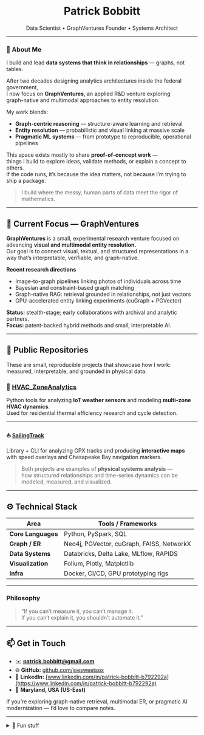 <!-- README.md for joesweetsox (profile repo) -->
<h1 align="center">Patrick Bobbitt</h1>
<p align="center">
  Data Scientist • GraphVentures Founder • Systems Architect
</p>

---

### 🧭 About Me

I build and lead **data systems that think in relationships** — graphs, not tables.

After two decades designing analytics architectures inside the federal government,  
I now focus on **GraphVentures**, an applied R&D venture exploring  
graph-native and multimodal approaches to entity resolution.

My work blends:
- **Graph-centric reasoning** — structure-aware learning and retrieval
- **Entity resolution** — probabilistic and visual linking at massive scale
- **Pragmatic ML systems** — from prototype to reproducible, operational pipelines

This space exists mostly to share **proof-of-concept work** —  
things I build to explore ideas, validate methods, or explain a concept to others.  
If the code runs, it’s because the idea matters, not because I’m trying to ship a package.

> I build where the messy, human parts of data meet the rigor of mathematics.

---

## 🧠 Current Focus — GraphVentures

**GraphVentures** is a small, experimental research venture focused on advancing **visual and multimodal entity resolution.**  
Our goal is to connect visual, textual, and structured representations in a way that’s interpretable, verifiable, and graph-native.

**Recent research directions**
- Image-to-graph pipelines linking photos of individuals across time  
- Bayesian and constraint-based graph matching  
- Graph-native RAG: retrieval grounded in relationships, not just vectors  
- GPU-accelerated entity linking experiments (cuGraph + PGVector)

**Status:** stealth-stage; early collaborations with archival and analytic partners.  
**Focus:** patent-backed hybrid methods and small, interpretable AI.

---

## 🧩 Public Repositories

These are small, reproducible projects that showcase how I work: measured, interpretable, and grounded in physical data.

### 🧊 [HVAC_ZoneAnalytics](https://github.com/joesweetsox/HVAC_ZoneAnalytics)
Python tools for analyzing **IoT weather sensors** and modeling **multi-zone HVAC dynamics**.  
Used for residential thermal efficiency research and cycle detection.


---
#### ⛵ [SailingTrack](https://github.com/joesweetsox/SailingTrack)
Library + CLI for analyzing GPX tracks and producing **interactive maps**  
with speed overlays and Chesapeake Bay navigation markers.

> Both projects are examples of **physical systems analysis** —  
> how structured relationships and time-series dynamics can be modeled, measured, and visualized.


---

## ⚙️ Technical Stack

| Area | Tools / Frameworks |
|------|--------------------|
| **Core Languages** | Python, PySpark, SQL |
| **Graph / ER** | Neo4j, PGVector, cuGraph, FAISS, NetworkX |
| **Data Systems** | Databricks, Delta Lake, MLflow, RAPIDS|
| **Visualization** | Folium, Plotly, Matplotlib |
| **Infra** | Docker, CI/CD, GPU prototyping rigs |

---

### Philosophy

> “If you can’t measure it, you can’t manage it.  
> If you can’t explain it, you shouldn’t automate it.”

---

## 📫 Get in Touch
- ✉️ **patrick.bobbitt@gmail.com**  
- 🌐 **GitHub:** [github.com/joesweetsox](https://github.com/joesweetsox)  
- 💼 **LinkedIn:** [www.linkedin.com/in/patrick-bobbitt-b792292a](https://www.linkedin.com/in/patrick-bobbitt-b792292a)  
- 📍 **Maryland, USA (US-East)**  

If you’re exploring graph-native retrieval, multimodal ER, or pragmatic AI modernization — I’d love to compare notes.

---

<details>
<summary>🧩 Fun stuff</summary>

- Amateur sailor on the Chesapeake Bay  
- Photographer and tinkerer with sensor data  
- Most of my best ideas start as curiosity, not a product brief
</details>
